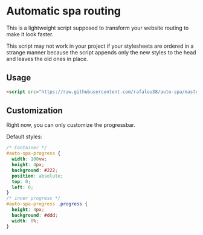 # Automatic spa routing

This is a lightweight script supposed to transform your website routing to make it look faster.

This script may not work in your project if your stylesheets are ordered in a strange manner because the script appends only the new styles to the head and leaves the old ones in place.

## Usage

```html
<script src="https://raw.githubusercontent.com/rafalou38/auto-spa/master/dist/index.min.js"></script>
```

## Customization

Right now, you can only customize the progressbar.

Default styles:

```css
/* Container */
#auto-spa-progress {
  width: 100vw;
  height: 4px;
  background: #222;
  position: absolute;
  top: 0;
  left: 0;
}
/* inner progress */
#auto-spa-progress .progress {
  height: 4px;
  background: #ddd;
  width: 0%;
}
```
